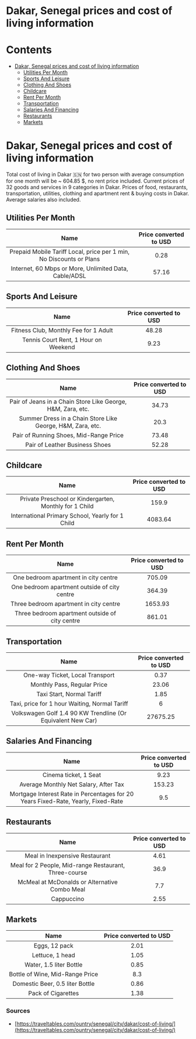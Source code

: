 
Dakar, Senegal prices and cost of living information
====================================================

Contents
========

* [Dakar, Senegal prices and cost of living information](#dakar-senegal-prices-and-cost-of-living-information)
	* [Utilities Per Month](#utilities-per-month)
	* [Sports And Leisure](#sports-and-leisure)
	* [Clothing And Shoes](#clothing-and-shoes)
	* [Childcare](#childcare)
	* [Rent Per Month](#rent-per-month)
	* [Transportation](#transportation)
	* [Salaries And Financing](#salaries-and-financing)
	* [Restaurants](#restaurants)
	* [Markets](#markets)

# Dakar, Senegal prices and cost of living information


Total cost of living in Dakar 🇸🇳 for two person with average consumption for one month will be ~ 604.85 $, no rent price
 included. Current prices of 32 goods and services in 9 categories  in Dakar. Prices of food, restaurants, 
transportation, utilities, clothing and apartment rent & buying costs in Dakar. Average salaries also included.
## Utilities Per Month
  

|Name|Price converted to USD|
| :---: | :---: |
|Prepaid Mobile Tariff Local, price per 1 min, No Discounts or Plans|0.28|
|Internet, 60 Mbps or More, Unlimited Data, Cable/ADSL|57.16|
  

## Sports And Leisure
  

|Name|Price converted to USD|
| :---: | :---: |
|Fitness Club, Monthly Fee for 1 Adult|48.28|
|Tennis Court Rent, 1 Hour on Weekend|9.23|
  

## Clothing And Shoes
  

|Name|Price converted to USD|
| :---: | :---: |
|Pair of Jeans in a Chain Store Like George, H&M, Zara, etc.|34.73|
|Summer Dress in a Chain Store Like George, H&M, Zara, etc.|20.3|
|Pair of Running Shoes, Mid-Range Price|73.48|
|Pair of Leather Business Shoes|52.28|
  

## Childcare
  

|Name|Price converted to USD|
| :---: | :---: |
|Private Preschool or Kindergarten, Monthly for 1 Child|159.9|
|International Primary School, Yearly for 1 Child|4083.64|
  

## Rent Per Month
  

|Name|Price converted to USD|
| :---: | :---: |
|One bedroom apartment in city centre|705.09|
|One bedroom apartment outside of city centre|364.39|
|Three bedroom apartment in city centre|1653.93|
|Three bedroom apartment outside of city centre|861.01|
  

## Transportation
  

|Name|Price converted to USD|
| :---: | :---: |
|One-way Ticket, Local Transport|0.37|
|Monthly Pass, Regular Price|23.06|
|Taxi Start, Normal Tariff|1.85|
|Taxi, price for 1 hour Waiting, Normal Tariff|6|
|Volkswagen Golf 1.4 90 KW Trendline (Or Equivalent New Car)|27675.25|
  

## Salaries And Financing
  

|Name|Price converted to USD|
| :---: | :---: |
|Cinema ticket, 1 Seat|9.23|
|Average Monthly Net Salary, After Tax|153.23|
|Mortgage Interest Rate in Percentages for 20 Years Fixed-Rate, Yearly, Fixed-Rate|9.5|
  

## Restaurants
  

|Name|Price converted to USD|
| :---: | :---: |
|Meal in Inexpensive Restaurant|4.61|
|Meal for 2 People, Mid-range Restaurant, Three-course|36.9|
|McMeal at McDonalds or Alternative Combo Meal|7.7|
|Cappuccino|2.55|
  

## Markets
  

|Name|Price converted to USD|
| :---: | :---: |
|Eggs, 12 pack|2.01|
|Lettuce, 1 head|1.05|
|Water, 1.5 liter Bottle|0.85|
|Bottle of Wine, Mid-Range Price|8.3|
|Domestic Beer, 0.5 liter Bottle|0.86|
|Pack of Cigarettes|1.38|
  

### Sources

- [https://traveltables.com/ountry/senegal/city/dakar/cost-of-living/](https://traveltables.com/ountry/senegal/city/dakar/cost-of-living/)
